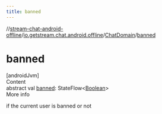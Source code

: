 ```yaml
---
title: banned
---
```

//[stream-chat-android-offline](../../../index.md)/[io.getstream.chat.android.offline](../index.md)/[ChatDomain](index.md)/[banned](banned.md)



# banned  
[androidJvm]  
Content  
abstract val [banned](banned.md): StateFlow&lt;[Boolean](https://kotlinlang.org/api/latest/jvm/stdlib/kotlin/-boolean/index.html)&gt;  
More info  


if the current user is banned or not

  



